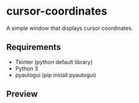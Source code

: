 # cursor-coordinates
A simple window that displays cursor coordinates.

## Requirements
- Tkinter (python default library)
- Python 3
- pyautogui (pip install pyautogui)

## Preview

